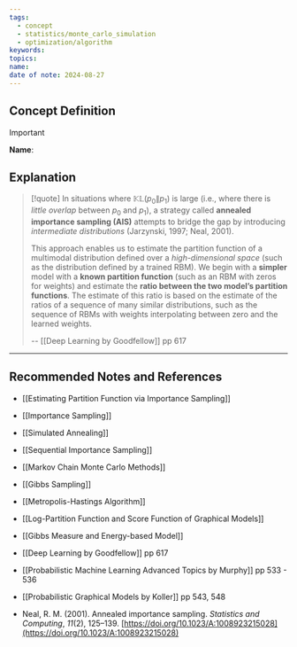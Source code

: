 ```yaml
---
tags:
  - concept
  - statistics/monte_carlo_simulation
  - optimization/algorithm
keywords: 
topics: 
name: 
date of note: 2024-08-27
---
```


## Concept Definition

>[!important]
>**Name**: 



## Explanation

>[!quote]
>In situations where $\mathbb{KL}\left( p_{0} \left\|\right. p_{1} \right)$ is large (i.e., where there is *little overlap* between $p_0$ and $p_{1}$), a strategy called **annealed importance sampling (AIS)** attempts to bridge the gap by introducing *intermediate distributions* (Jarzynski, 1997; Neal, 2001).
>
>This approach enables us to estimate the partition function of a multimodal distribution defined over a *high-dimensional space* (such as the distribution defined by a trained RBM). We begin with a **simpler** model with a **known partition function** (such as an RBM with zeros for weights) and estimate the **ratio between the two model’s partition functions**. The estimate of this ratio is based on the estimate of the ratios of a sequence of many similar distributions, such as the sequence of RBMs with weights interpolating between zero and the learned weights.
>
>-- [[Deep Learning by Goodfellow]] pp 617



-----------
##  Recommended Notes and References


- [[Estimating Partition Function via Importance Sampling]]

- [[Importance Sampling]]
- [[Simulated Annealing]]
- [[Sequential Importance Sampling]]
- [[Markov Chain Monte Carlo Methods]]
- [[Gibbs Sampling]]
- [[Metropolis-Hastings Algorithm]]


- [[Log-Partition Function and Score Function of Graphical Models]]
- [[Gibbs Measure and Energy-based Model]]


- [[Deep Learning by Goodfellow]] pp 617
- [[Probabilistic Machine Learning Advanced Topics by Murphy]]  pp 533 - 536
- [[Probabilistic Graphical Models by Koller]] pp 543, 548
- Neal, R. M. (2001). Annealed importance sampling. _Statistics and Computing_, _11_(2), 125–139. [https://doi.org/10.1023/A:1008923215028](https://doi.org/10.1023/A:1008923215028)